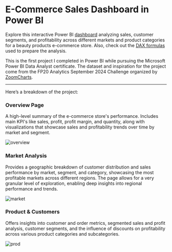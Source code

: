 # E-Commerce Sales Dashboard in Power BI

Explore this interactive Power BI [dashboard](https://github.com/bodanp1k/E-Commerce-Sales-Dashboard-in-Power-BI/blob/main/Ecommerce%20Sales%20Analysis.pbix) analyzing sales, customer segments, and profitability across different markets and product categories for a beauty products e-commerce store. Also, check out the [DAX formulas](https://github.com/bodanp1k/E-Commerce-Sales-Dashboard-in-Power-BI/blob/main/DAX%20Measures.pdf) used to prepare the analysis.

This is the first project I completed in Power BI while pursuing the Microsoft Power BI Data Analyst certificate. The dataset and inspiration for the project come from the FP20 Analytics September 2024 Challenge organized by [ZoomCharts](https://zoomcharts.com/en/microsoft-power-bi-custom-visuals/challenges/).

---

Here’s a breakdown of the project:

### **Overview Page** 
  A high-level summary of the e-commerce store's performance. Includes main KPI's like sales, profit, profit margin, and quantity, along with visualizations that showcase sales and profitability trends over time by market and segment.
  
![overview](https://i.imgur.com/5gIxchy.png)

### **Market Analysis** 
Provides a geographic breakdown of customer distribution and sales performance by market, segment, and category, showcasing the most profitable markets across different regions. The page allows for a very granular level of exploration, enabling deep insights into regional performance and trends.

![market](https://i.imgur.com/O2njfAK.png)


### Product & Customers
Offers insights into customer and order metrics, segmented sales and profit analysis, customer segments, and the influence of discounts on profitability across various product categories and subcategories.

![prod](https://i.imgur.com/7NDntxC.png)

